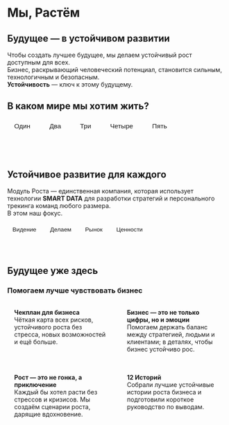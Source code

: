 <script setup>
import { ref } from 'vue'

/* верхний переключатель */
const worldTab = ref('one')

/* нижний переключатель */
const focusTab = ref('vision')
</script>

# Мы, Растём

## Будущее — в устойчивом развитии

Чтобы создать лучшее будущее, мы делаем устойчивый рост доступным для всех.  
Бизнес, раскрывающий человеческий потенциал, становится сильным, технологичным и безопасным.  
**Устойчивость** — ключ к этому будущему.

## В каком мире мы хотим жить?

<div class="tabs">
  <button :class="{ active: worldTab === 'one' }"   @click="worldTab = 'one'">Один</button>
  <button :class="{ active: worldTab === 'two' }"   @click="worldTab = 'two'">Два</button>
  <button :class="{ active: worldTab === 'three' }" @click="worldTab = 'three'">Три</button>
  <button :class="{ active: worldTab === 'four' }"  @click="worldTab = 'four'">Четыре</button>
  <button :class="{ active: worldTab === 'five' }"  @click="worldTab = 'five'">Пять</button>
</div>

<div class="tab-content">
  <template v-if="worldTab === 'one'">
### Устойчивое развитие — это ответ

Устойчивое развитие откроет новую эру роста бизнеса, где сильные и эмпатичные компании смогут процветать, используя технологии **SMART DATA**, эффективно используя ресурсы и синхронизируя стратегии роста — бизнеса, команд и клиентов.
  </template>
  <template v-else-if="worldTab === 'two'">
### Экосистема взаимного роста

Компании, общества и планета будут развиваться синхронно, формируя устойчивые цепочки ценности — от сырья до конечного пользователя.
  </template>
  <template v-else-if="worldTab === 'three'">
### Человеческий капитал в центре

Инвестиции в талант становятся главным драйвером конкурентоспособности.  
Образование, здоровье и благополучие сотрудников — необходимые условия для роста.
  </template>
  <template v-else-if="worldTab === 'four'">
### Технологии ради человека

Искусственный интеллект и данные помогают прогнозировать риски, открывать новые рынки и создавать продукты, ориентированные на человека.
  </template>
  <template v-else>
### Безопасность как фундамент

Кибер- и экологическая безопасность становятся базовыми требованиями, без которых невозможен долгосрочный успех.
  </template>
</div>

## Устойчивое развитие для каждого

Модуль Роста — единственная компания, которая использует технологии **SMART DATA** для разработки стратегий и персонального трекинга команд любого размера.  
В этом наш фокус.

<div class="tabs small">
  <button :class="{ active: focusTab === 'vision' }" @click="focusTab = 'vision'">Видение</button>
  <button :class="{ active: focusTab === 'action' }" @click="focusTab = 'action'">Делаем</button>
  <button :class="{ active: focusTab === 'market' }" @click="focusTab = 'market'">Рынок</button>
  <button :class="{ active: focusTab === 'values' }" @click="focusTab = 'values'">Ценности</button>
</div>

<div class="tab-content">
  <template v-if="focusTab === 'vision'">
#### Видение

Инновации возникают там, где есть смелость пробовать новое, а успех приходит к тем, кто создаёт не просто продукты, но уникальные ценности и опыт для людей.  
Да, путь роста полон перемен. Но разве стабильность когда-нибудь вдохновляла?  

Видение большого потенциала баланса технологий и проявления лучших человеческих качеств открывает перед нами будущее сильных и эмоциональных компаний.
  </template>
  <template v-else-if="focusTab === 'action'">
#### Что мы делаем

* Строим цифровые дорожные карты роста  
* Используем SMART DATA-аналитику для приоритетов  
* Настраиваем трекеры для команд и руководителей  
* Обучаем культуре экспериментирования
  </template>
  <template v-else-if="focusTab === 'market'">
#### Рынок

Более **70 %** компаний переходят к модели устойчивого развития в течение ближайших пяти лет.  
Модуль Роста помогает сделать этот переход быстрым и экономичным.
  </template>
  <template v-else>
#### Наши ценности

1. **Честность** во всём  
2. **Поддержка** команд на каждом этапе  
3. **Смелость** экспериментировать  
4. **Ответственность** перед обществом и планетой
  </template>
</div>

## Будущее уже здесь

### Помогаем лучше чувствовать бизнес

<div class="cards">
  <div class="card">
    <strong>Чекплан для бизнеса</strong><br>
    Чёткая карта всех рисков, устойчивого роста без стресса, новых возможностей и ещё больше.
  </div>
  <div class="card">
    <strong>Бизнес — это не только цифры, но и эмоции</strong><br>
    Помогаем держать баланс между стратегией, людьми и клиентами; в деталях, чтобы бизнес устойчиво рос.
  </div>
  <div class="card">
    <strong>Рост — это не гонка, а приключение</strong><br>
    Каждый бы хотел расти без стрессов и кризисов. Мы создаём сценарии роста, дарящие вдохновение.
  </div>
  <div class="card">
    <strong>12 Историй</strong><br>
    Собрали лучшие устойчивые истории роста бизнеса и подготовили короткое руководство по выводам.
  </div>
</div>

<style>
.tabs {
  display: flex;
  gap: .75rem;
  margin: 1rem 0 .5rem;
}
.tabs.small { gap: .5rem; }

.tabs button {
  padding: .45rem 1rem;
  background: none;
  border: 1px solid var(--vp-c-border);
  border-radius: 4px;
  cursor: pointer;
  color: var(--vp-c-text);
  transition: background-color .2s, color .2s;
  font-size: .95rem;
}
.tabs.small button {
  padding: .35rem .75rem;
  font-size: .85rem;
}

.tabs button.active {
  background-color: var(--vp-c-brand);
  color: var(--vp-c-brand-emphasis);
  border-color: var(--vp-c-brand);
}

.tabs button:hover {
  background-color: var(--vp-c-bg-emphasis);
}

.tab-content {
  padding: 1rem;
  border: 1px solid var(--vp-c-border);
  border-radius: 4px;
  background-color: var(--vp-c-bg);
}

.cards {
  display: grid;
  grid-template-columns: repeat(auto-fit,minmax(220px,1fr));
  gap: 1rem;
  margin-top: 1rem;
}
.card {
  border: 1px solid var(--vp-c-border);
  border-radius: 6px;
  padding: 1rem;
  background-color: var(--vp-c-bg);
  transition: box-shadow .15s;
}
.card:hover {
  box-shadow: 0 2px 8px rgba(0,0,0,.08);
}
</style>
